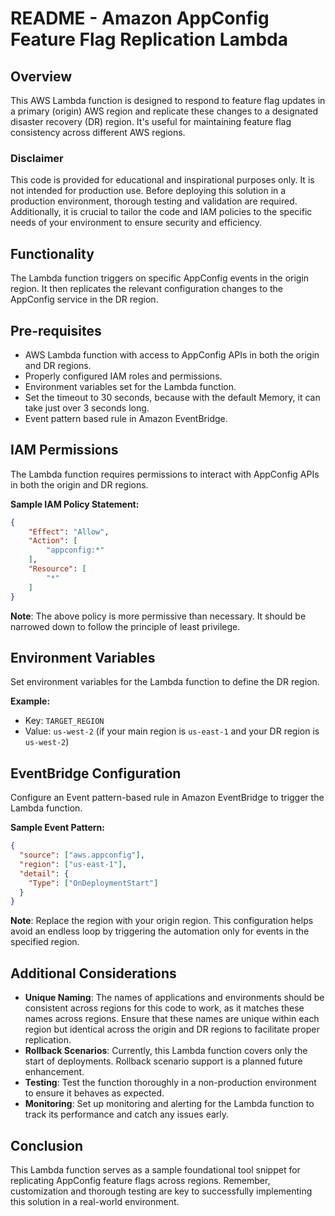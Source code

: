 # README - Amazon AppConfig Feature Flag Replication Lambda

## Overview

This AWS Lambda function is designed to respond to feature flag updates in a primary (origin) AWS region and replicate these changes to a designated disaster recovery (DR) region. It's useful for maintaining feature flag consistency across different AWS regions.

### Disclaimer

This code is provided for educational and inspirational purposes only. It is not intended for production use. Before deploying this solution in a production environment, thorough testing and validation are required. Additionally, it is crucial to tailor the code and IAM policies to the specific needs of your environment to ensure security and efficiency.

## Functionality

The Lambda function triggers on specific AppConfig events in the origin region. It then replicates the relevant configuration changes to the AppConfig service in the DR region.

## Pre-requisites

- AWS Lambda function with access to AppConfig APIs in both the origin and DR regions.
- Properly configured IAM roles and permissions.
- Environment variables set for the Lambda function.
- Set the timeout to 30 seconds, because with the default Memory, it can take just over 3 seconds long.
- Event pattern based rule in Amazon EventBridge.

## IAM Permissions

The Lambda function requires permissions to interact with AppConfig APIs in both the origin and DR regions. 

**Sample IAM Policy Statement:**

```json
{
    "Effect": "Allow",
    "Action": [
        "appconfig:*"
    ],
    "Resource": [
        "*"
    ]
}
```

**Note**: The above policy is more permissive than necessary. It should be narrowed down to follow the principle of least privilege.

## Environment Variables
Set environment variables for the Lambda function to define the DR region.

**Example:**

- Key: `TARGET_REGION`
- Value: `us-west-2` (if your main region is `us-east-1` and your DR region is `us-west-2`)

## EventBridge Configuration
Configure an Event pattern-based rule in Amazon EventBridge to trigger the Lambda function.

**Sample Event Pattern:**

```json
{
  "source": ["aws.appconfig"],
  "region": ["us-east-1"],
  "detail": {
    "Type": ["OnDeploymentStart"]
  }
}
```

**Note**: Replace the region with your origin region. This configuration helps avoid an endless loop by triggering the automation only for events in the specified region.

## Additional Considerations
- **Unique Naming**: The names of applications and environments should be consistent across regions for this code to work, as it matches these names across regions. Ensure that these names are unique within each region but identical across the origin and DR regions to facilitate proper replication.
- **Rollback Scenarios**: Currently, this Lambda function covers only the start of deployments. Rollback scenario support is a planned future enhancement.
- **Testing**: Test the function thoroughly in a non-production environment to ensure it behaves as expected.
- **Monitoring**: Set up monitoring and alerting for the Lambda function to track its performance and catch any issues early.

## Conclusion
This Lambda function serves as a sample foundational tool snippet for replicating AppConfig feature flags across regions. Remember, customization and thorough testing are key to successfully implementing this solution in a real-world environment.
